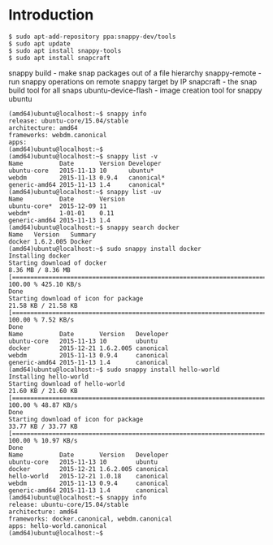 # Introduction


    $ sudo apt-add-repository ppa:snappy-dev/tools
    $ sudo apt update
    $ sudo apt install snappy-tools
    $ sudo apt install snapcraft

snappy build        - make snap packages out of a file hierarchy
snappy-remote       - run snappy operations on remote snappy target by IP
snapcraft           - the snap build tool for all snaps
ubuntu-device-flash - image creation tool for snappy ubuntu



    (amd64)ubuntu@localhost:~$ snappy info
    release: ubuntu-core/15.04/stable
    architecture: amd64
    frameworks: webdm.canonical
    apps: 
    (amd64)ubuntu@localhost:~$ 
    (amd64)ubuntu@localhost:~$ snappy list -v
    Name          Date       Version Developer  
    ubuntu-core   2015-11-13 10      ubuntu*    
    webdm         2015-11-13 0.9.4   canonical* 
    generic-amd64 2015-11-13 1.4     canonical* 
    (amd64)ubuntu@localhost:~$ snappy list -uv
    Name          Date       Version 
    ubuntu-core*  2015-12-09 11      
    webdm*        1-01-01    0.11    
    generic-amd64 2015-11-13 1.4   
    (amd64)ubuntu@localhost:~$ snappy search docker
    Name   Version   Summary 
    docker 1.6.2.005 Docker  
    (amd64)ubuntu@localhost:~$ sudo snappy install docker
    Installing docker
    Starting download of docker
    8.36 MB / 8.36 MB [====================================================================================================================================================] 100.00 % 425.10 KB/s 
    Done
    Starting download of icon for package
    21.58 KB / 21.58 KB [====================================================================================================================================================] 100.00 % 7.52 KB/s 
    Done
    Name          Date       Version   Developer 
    ubuntu-core   2015-11-13 10        ubuntu    
    docker        2015-12-21 1.6.2.005 canonical 
    webdm         2015-11-13 0.9.4     canonical 
    generic-amd64 2015-11-13 1.4       canonical 
    (amd64)ubuntu@localhost:~$ sudo snappy install hello-world
    Installing hello-world
    Starting download of hello-world
    21.60 KB / 21.60 KB [===================================================================================================================================================] 100.00 % 48.87 KB/s 
    Done
    Starting download of icon for package
    33.77 KB / 33.77 KB [===================================================================================================================================================] 100.00 % 10.97 KB/s 
    Done
    Name          Date       Version   Developer 
    ubuntu-core   2015-11-13 10        ubuntu    
    docker        2015-12-21 1.6.2.005 canonical 
    hello-world   2015-12-21 1.0.18    canonical 
    webdm         2015-11-13 0.9.4     canonical 
    generic-amd64 2015-11-13 1.4       canonical 
    (amd64)ubuntu@localhost:~$ snappy info
    release: ubuntu-core/15.04/stable
    architecture: amd64
    frameworks: docker.canonical, webdm.canonical
    apps: hello-world.canonical
    (amd64)ubuntu@localhost:~$ 

